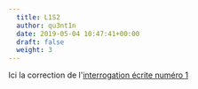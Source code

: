 ```yaml
---
  title: L1S2
  author: qu3nt1n
  date: 2019-05-04 10:47:41+00:00
  draft: false
  weight: 3
---
```


Ici la correction de l'[interrogation écrite numéro 1](/uploads/maths/divers/ie1_corr.pdf)
